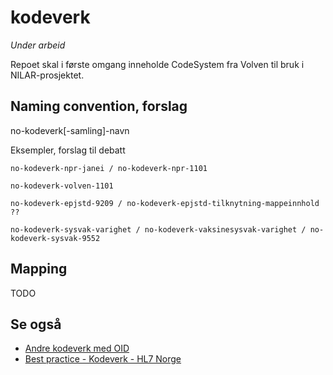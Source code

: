 # kodeverk

*Under arbeid*

Repoet skal i første omgang inneholde CodeSystem fra Volven til bruk i NILAR-prosjektet. 

## Naming convention, forslag

no-kodeverk[-samling]-navn

Eksempler, forslag til debatt

```
no-kodeverk-npr-janei / no-kodeverk-npr-1101

no-kodeverk-volven-1101

no-kodeverk-epjstd-9209 / no-kodeverk-epjstd-tilknytning-mappeinnhold ??

no-kodeverk-sysvak-varighet / no-kodeverk-vaksinesysvak-varighet / no-kodeverk-sysvak-9552
```

## Mapping

TODO

## Se også

* [Andre kodeverk med OID](https://www.hl7.org/fhir/terminologies-systems.html)
* [Best practice - Kodeverk - HL7 Norge](https://hl7norway.github.io/best-practice/docs/codesystem.html)
